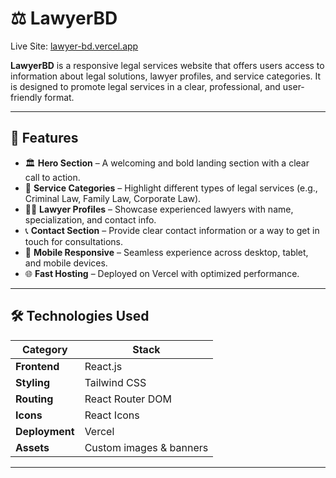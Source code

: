 # ⚖️ LawyerBD

Live Site: [lawyer-bd.vercel.app](https://lawyer-bd.vercel.app)

**LawyerBD** is a responsive legal services website that offers users access to information about legal solutions, lawyer profiles, and service categories. It is designed to promote legal services in a clear, professional, and user-friendly format.

---

## 🌟 Features

- 🏛️ **Hero Section** – A welcoming and bold landing section with a clear call to action.
- 📂 **Service Categories** – Highlight different types of legal services (e.g., Criminal Law, Family Law, Corporate Law).
- 👨‍⚖️ **Lawyer Profiles** – Showcase experienced lawyers with name, specialization, and contact info.
- 📞 **Contact Section** – Provide clear contact information or a way to get in touch for consultations.
- 📱 **Mobile Responsive** – Seamless experience across desktop, tablet, and mobile devices.
- 🌐 **Fast Hosting** – Deployed on Vercel with optimized performance.

---

## 🛠️ Technologies Used

| Category     | Stack                    |
|--------------|--------------------------|
| **Frontend** | React.js                 |
| **Styling**  | Tailwind CSS             |
| **Routing**  | React Router DOM         |
| **Icons**    | React Icons              |
| **Deployment**| Vercel                  |
| **Assets**   | Custom images & banners  |

---




